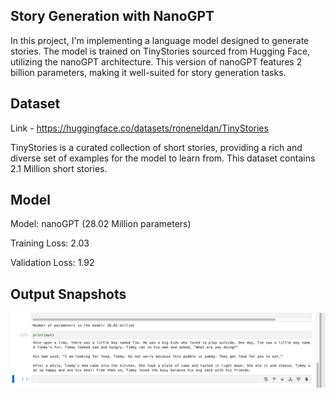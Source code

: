 ## Story Generation with NanoGPT


In this project, I'm implementing a language model designed to generate stories. The model is trained on TinyStories sourced from Hugging Face, utilizing the nanoGPT architecture. This version of nanoGPT features 2 billion parameters, making it well-suited for story generation tasks.


## Dataset
 Link - https://huggingface.co/datasets/roneneldan/TinyStories
 
 TinyStories is a curated collection of short stories, providing a rich and diverse set of examples for the model to learn from. This dataset contains 2.1 Million short stories.

## Model 
Model: nanoGPT (28.02 Million parameters)

Training Loss: 2.03

Validation Loss: 1.92


## Output Snapshots 

![Alt text](Output.png)
